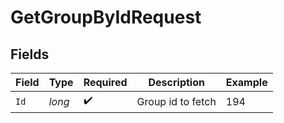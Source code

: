 # GetGroupByIdRequest


## Fields

| Field              | Type               | Required           | Description        | Example            |
| ------------------ | ------------------ | ------------------ | ------------------ | ------------------ |
| `Id`               | *long*             | :heavy_check_mark: | Group id to fetch  | 194                |